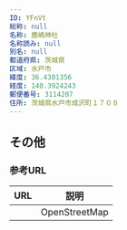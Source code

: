 ```yaml
---
ID: YFnVt
総称: null
名称: 鹿嶋神社
名称読み: null
別名: null
都道府県: 茨城県
区域: 水戸市
緯度: 36.4301356
経度: 140.3924243
郵便番号: 3114207
住所: 茨城県水戸市成沢町１７０８
---
```


## その他

### 参考URL

| URL | 説明          |
| --- | ------------- |
|     | OpenStreetMap |
